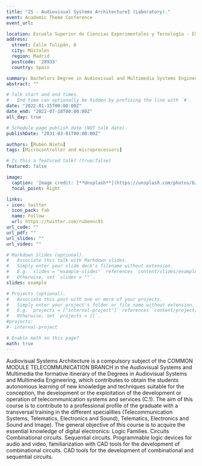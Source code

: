 ```yaml
---
title: "2S - Audiovisual Systems ArchitectureI (Laboratory)."
event: Academic Theme Conference
event_url: 

location: Escuela Superior de Ciencias Experimentales y Tecnología - ESCET URJC
address:
  street: Calle Tulipán, 0
  city: Móstoles
  region: Madrid
  postcode: '28933'
  country: Spain

summary: Bachelors Degree in Audiovisual and Multimedia Systems Engineering.
abstract: ""

# Talk start and end times.
#   End time can optionally be hidden by prefixing the line with `#`.
date: "2022-01-15T00:00:00Z"
date_end: "2022-07-18T00:00:00Z"
all_day: true

# Schedule page publish date (NOT talk date).
publishDate: "2031-03-01T00:00:00Z"

authors: [Rubén Nieto]
tags: [Microcontroller and microprocessors]

# Is this a featured talk? (true/false)
featured: false

image:
  caption: 'Image credit: [**Unsplash**](https://unsplash.com/photos/bzdhc5b3Bxs)'
  focal_point: Right

links:
- icon: twitter
  icon_pack: fab
  name: Follow
  url: https://twitter.com/rubennc91
url_code: ""
url_pdf: ""
url_slides: ""
url_video: ""

# Markdown Slides (optional).
#   Associate this talk with Markdown slides.
#   Simply enter your slide deck's filename without extension.
#   E.g. `slides = "example-slides"` references `content/slides/example-slides.md`.
#   Otherwise, set `slides = ""`.
slides: example

# Projects (optional).
#   Associate this post with one or more of your projects.
#   Simply enter your project's folder or file name without extension.
#   E.g. `projects = ["internal-project"]` references `content/project/deep-learning/index.md`.
#   Otherwise, set `projects = []`.
#projects:
#- internal-project

# Enable math on this page?
math: true
---
```


Audiovisual Systems Architecture is a compulsory subject of the COMMON MODULE TELECOMMUNICATION BRANCH in the Audiovisual Systems and Multimedia the formative itinerary of the Degrees in Audiovisual Systems and Multimedia Engineering, which contributes to obtain the students autonomous learning of new knowledge and techniques suitable for the conception, the development or the exploitation of the development or operation of telecommunication systems and services (C.1). The aim of this course is to contribute to a professional profile of the graduate with a transversal training in the different specialities (Telecommunication Systems, Telematics, Electronics and Sound), Telematics, Electronics and Sound and Image). The general objective of this course is to acquire the essential knowledge of digital electronics: Logic Families. Circuits Combinational circuits. Sequential circuits. Programmable logic devices for audio and video, familiarization with CAD tools for the development of combinational circuits. CAD tools for the development of combinational and sequential circuits.